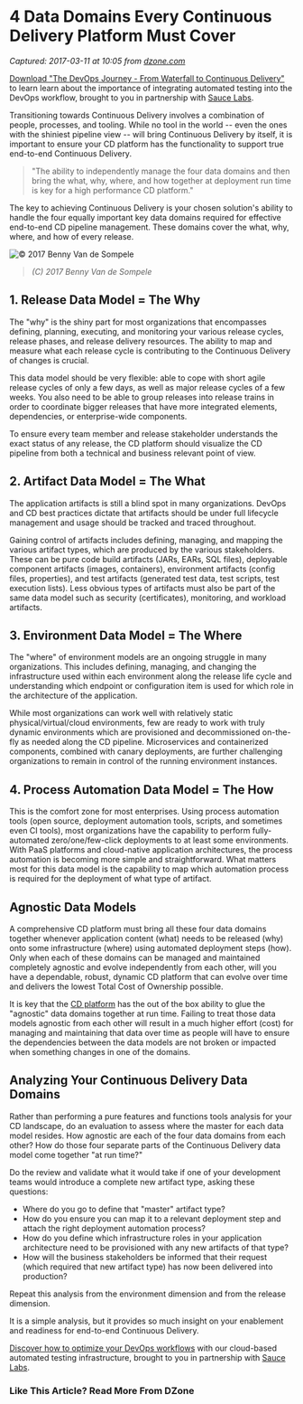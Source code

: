 # 4 Data Domains Every Continuous Delivery Platform Must Cover

_Captured: 2017-03-11 at 10:05 from [dzone.com](https://dzone.com/articles/4-data-domains-every-continuous-delivery-platform?oid=twitter&utm_content=buffer07843&utm_medium=social&utm_source=twitter.com&utm_campaign=buffer)_

[Download "The DevOps Journey - From Waterfall to Continuous Delivery"](https://dzone.com/go?i=161130&u=http%3A%2F%2Finfo.saucelabs.com%2Fpaper-the-devops-journey.html%3Futm_campaign%3Ddevopsjourney%2Bwp%26utm_medium%3Dtextlink%26utm_source%3Ddzone-devops%26utm_content%3Darticle) to learn learn about the importance of integrating automated testing into the DevOps workflow, brought to you in partnership with [Sauce Labs](https://dzone.com/go?i=161130&u=http%3A%2F%2Finfo.saucelabs.com%2Fpaper-the-devops-journey.html%3Futm_campaign%3Ddevopsjourney%2Bwp%26utm_medium%3Dtextlink%26utm_source%3Ddzone-devops%26utm_content%3Darticle).

Transitioning towards Continuous Delivery involves a combination of people, processes, and tooling. While no tool in the world -- even the ones with the shiniest pipeline view -- will bring Continuous Delivery by itself, it is important to ensure your CD platform has the functionality to support true end-to-end Continuous Delivery.

> "The ability to independently manage the four data domains and then bring the what, why, where, and how together at deployment run time is key for a high performance CD platform."

The key to achieving Continuous Delivery is your chosen solution's ability to handle the four equally important key data domains required for effective end-to-end CD pipeline management. These domains cover the what, why, where, and how of every release.

![© 2017 Benny Van de Sompele](https://dzone.com/storage/temp/4581960-screen-shot-2017-03-08-at-105541.png)

> _(C) 2017 Benny Van de Sompele_

## **1\. Release Data Model = The Why**

The "why" is the shiny part for most organizations that encompasses defining, planning, executing, and monitoring your various release cycles, release phases, and release delivery resources. The ability to map and measure what each release cycle is contributing to the Continuous Delivery of changes is crucial.

This data model should be very flexible: able to cope with short agile release cycles of only a few days, as well as major release cycles of a few weeks. You also need to be able to group releases into release trains in order to coordinate bigger releases that have more integrated elements, dependencies, or enterprise-wide components.

To ensure every team member and release stakeholder understands the exact status of any release, the CD platform should visualize the CD pipeline from both a technical and business relevant point of view.

## **2\. Artifact Data Model = The What**

The application artifacts is still a blind spot in many organizations. DevOps and CD best practices dictate that artifacts should be under full lifecycle management and usage should be tracked and traced throughout.

Gaining control of artifacts includes defining, managing, and mapping the various artifact types, which are produced by the various stakeholders. These can be pure code build artifacts (JARs, EARs, SQL files), deployable component artifacts (images, containers), environment artifacts (config files, properties), and test artifacts (generated test data, test scripts, test execution lists). Less obvious types of artifacts must also be part of the same data model such as security (certificates), monitoring, and workload artifacts.

## **3\. Environment Data Model = The Where**

The "where" of environment models are an ongoing struggle in many organizations. This includes defining, managing, and changing the infrastructure used within each environment along the release life cycle and understanding which endpoint or configuration item is used for which role in the architecture of the application.

While most organizations can work well with relatively static physical/virtual/cloud environments, few are ready to work with truly dynamic environments which are provisioned and decommissioned on-the-fly as needed along the CD pipeline. Microservices and containerized components, combined with canary deployments, are further challenging organizations to remain in control of the running environment instances.

## **4\. Process Automation Data Model = The How**

This is the comfort zone for most enterprises. Using process automation tools (open source, deployment automation tools, scripts, and sometimes even CI tools), most organizations have the capability to perform fully-automated zero/one/few-click deployments to at least some environments. With PaaS platforms and cloud-native application architectures, the process automation is becoming more simple and straightforward. What matters most for this data model is the capability to map which automation process is required for the deployment of what type of artifact.

## Agnostic Data Models

A comprehensive CD platform must bring all these four data domains together whenever application content (what) needs to be released (why) onto some infrastructure (where) using automated deployment steps (how). Only when each of these domains can be managed and maintained completely agnostic and evolve independently from each other, will you have a dependable, robust, dynamic CD platform that can evolve over time and delivers the lowest Total Cost of Ownership possible.

It is key that the [CD platform](http://www.ca.com/us/products/ca-release-automation.html) has the out of the box ability to glue the "agnostic" data domains together at run time. Failing to treat those data models agnostic from each other will result in a much higher effort (cost) for managing and maintaining that data over time as people will have to ensure the dependencies between the data models are not broken or impacted when something changes in one of the domains.

## Analyzing Your Continuous Delivery Data Domains

Rather than performing a pure features and functions tools analysis for your CD landscape, do an evaluation to assess where the master for each data model resides. How agnostic are each of the four data domains from each other? How do those four separate parts of the Continuous Delivery data model come together "at run time?"

Do the review and validate what it would take if one of your development teams would introduce a complete new artifact type, asking these questions:

  * Where do you go to define that "master" artifact type?
  * How do you ensure you can map it to a relevant deployment step and attach the right deployment automation process?
  * How do you define which infrastructure roles in your application architecture need to be provisioned with any new artifacts of that type?
  * How will the business stakeholders be informed that their request (which required that new artifact type) has now been delivered into production?

Repeat this analysis from the environment dimension and from the release dimension.

It is a simple analysis, but it provides so much insight on your enablement and readiness for end-to-end Continuous Delivery.

[Discover how to optimize your DevOps workflows](https://dzone.com/go?i=161129&u=http%3A%2F%2Finfo.saucelabs.com%2Fpaper-the-devops-journey.html%3Futm_campaign%3Ddevopsjourney%2Bwp%26utm_medium%3Dtextlink%26utm_source%3Ddzone-devops%26utm_content%3Darticle) with our cloud-based automated testing infrastructure, brought to you in partnership with [Sauce Labs](https://dzone.com/go?i=161129&u=http%3A%2F%2Finfo.saucelabs.com%2Fpaper-the-devops-journey.html%3Futm_campaign%3Ddevopsjourney%2Bwp%26utm_medium%3Dtextlink%26utm_source%3Ddzone-devops%26utm_content%3Darticle).

### Like This Article? Read More From DZone
